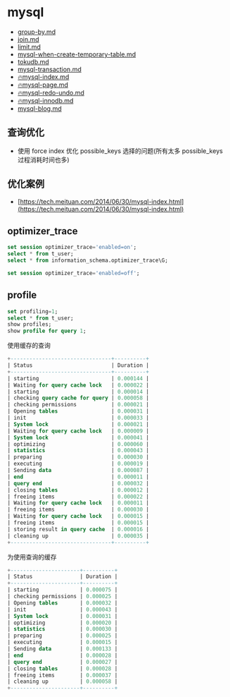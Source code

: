 # mysql

- [group-by.md](mysql-group-by.md)
- [join.md](mysql-join.md)
- [limit.md](mysql-limit.md)
- [mysql-when-create-temporary-table.md](mysql-temporary-table.md)
- [tokudb.md](mysql-tokudb.md)
- [mysql-transaction.md](mysql-transaction.md)
- [🔥mysql-index.md](mysql-index.md)
- [🔥mysql-page.md](mysql-page.md)
- [🔥mysql-redo-undo.md](mysql-redo-undo.md)
- [🔥mysql-innodb.md](mysql-innodb.md)
- [mysql-blog.md](mysql-blog.md)

## 查询优化

- 使用 force index 优化 possible_keys 选择的问题(所有太多 possible_keys 过程消耗时间也多)

## 优化案例

- [https://tech.meituan.com/2014/06/30/mysql-index.html](https://tech.meituan.com/2014/06/30/mysql-index.html)

## optimizer_trace

```sql
set session optimizer_trace='enabled=on';
select * from t_user;
select * from information_schema.optimizer_trace\G;

set session optimizer_trace='enabled=off';
```

## profile

```sql
set profiling=1;
select * from t_user;
show profiles;
show profile for query 1;
```

使用缓存的查询

```sql
+--------------------------------+----------+
| Status                         | Duration |
+--------------------------------+----------+
| starting                       | 0.000144 |
| Waiting for query cache lock   | 0.000022 |
| starting                       | 0.000014 |
| checking query cache for query | 0.000058 |
| checking permissions           | 0.000021 |
| Opening tables                 | 0.000031 |
| init                           | 0.000033 |
| System lock                    | 0.000021 |
| Waiting for query cache lock   | 0.000009 |
| System lock                    | 0.000041 |
| optimizing                     | 0.000060 |
| statistics                     | 0.000043 |
| preparing                      | 0.000030 |
| executing                      | 0.000019 |
| Sending data                   | 0.000087 |
| end                            | 0.000011 |
| query end                      | 0.000032 |
| closing tables                 | 0.000012 |
| freeing items                  | 0.000022 |
| Waiting for query cache lock   | 0.000011 |
| freeing items                  | 0.000030 |
| Waiting for query cache lock   | 0.000015 |
| freeing items                  | 0.000015 |
| storing result in query cache  | 0.000016 |
| cleaning up                    | 0.000035 |
+--------------------------------+----------+
```

为使用查询的缓存

```sql
+----------------------+----------+
| Status               | Duration |
+----------------------+----------+
| starting             | 0.000075 |
| checking permissions | 0.000025 |
| Opening tables       | 0.000032 |
| init                 | 0.000043 |
| System lock          | 0.000031 |
| optimizing           | 0.000020 |
| statistics           | 0.000030 |
| preparing            | 0.000025 |
| executing            | 0.000015 |
| Sending data         | 0.000133 |
| end                  | 0.000028 |
| query end            | 0.000027 |
| closing tables       | 0.000028 |
| freeing items        | 0.000037 |
| cleaning up          | 0.000058 |
+----------------------+----------+
```
